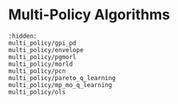 # Multi-Policy Algorithms

```{toctree}
:hidden:
multi_policy/gpi_pd
multi_policy/envelope
multi_policy/pgmorl
multi_policy/morld
multi_policy/pcn
multi_policy/pareto_q_learning
multi_policy/mp_mo_q_learning
multi_policy/ols
```
